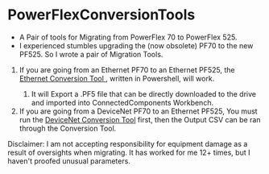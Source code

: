 # PowerFlexConversionTools
- A Pair of tools for Migrating from PowerFlex 70 to PowerFlex 525.
- I experienced stumbles upgrading the (now obsolete) PF70 to the new PF525. So I wrote a pair of Migration Tools.

<ol>
    <li>If you are going from an Ethernet PF70 to an Ethernet PF525, the <a href="https://github.com/staceylance/PowerFlexConversionTools/tree/main/PF70-PF525EthernetConversionTool">Ethernet Conversion Tool </a>, written in Powershell, will work.</li>
    <ol><li>It will Export a .PF5 file that can be directly downloaded to the drive and imported into ConnectedComponents Workbench.</li></ol>
    <li>If you are going from a DeviceNet PF70 to an Ethernet PF525, You must run the <a href="https://github.com/staceylance/PowerFlexConversionTools/tree/main/DeviceNetConversionTool">DeviceNet Conversion Tool</a> first, then the Output CSV can be ran through the Conversion Tool.</li>
</ol>

Disclaimer: I am not accepting responsibility for equipment damage as a result of oversights when migrating. It has worked for me 12+ times, but I haven't proofed unusual parameters.
